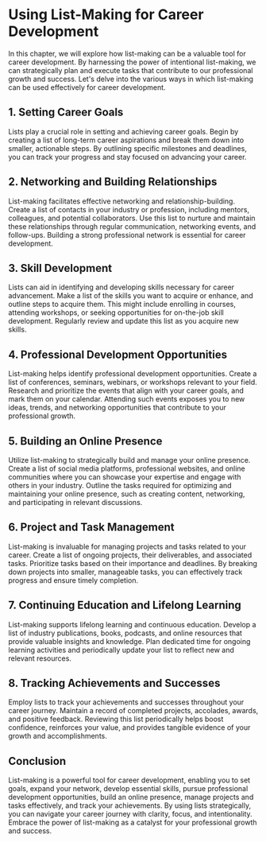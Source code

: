 Using List-Making for Career Development
===================================================

In this chapter, we will explore how list-making can be a valuable tool for career development. By harnessing the power of intentional list-making, we can strategically plan and execute tasks that contribute to our professional growth and success. Let's delve into the various ways in which list-making can be used effectively for career development.

**1. Setting Career Goals**
---------------------------

Lists play a crucial role in setting and achieving career goals. Begin by creating a list of long-term career aspirations and break them down into smaller, actionable steps. By outlining specific milestones and deadlines, you can track your progress and stay focused on advancing your career.

**2. Networking and Building Relationships**
--------------------------------------------

List-making facilitates effective networking and relationship-building. Create a list of contacts in your industry or profession, including mentors, colleagues, and potential collaborators. Use this list to nurture and maintain these relationships through regular communication, networking events, and follow-ups. Building a strong professional network is essential for career development.

**3. Skill Development**
------------------------

Lists can aid in identifying and developing skills necessary for career advancement. Make a list of the skills you want to acquire or enhance, and outline steps to acquire them. This might include enrolling in courses, attending workshops, or seeking opportunities for on-the-job skill development. Regularly review and update this list as you acquire new skills.

**4. Professional Development Opportunities**
---------------------------------------------

List-making helps identify professional development opportunities. Create a list of conferences, seminars, webinars, or workshops relevant to your field. Research and prioritize the events that align with your career goals, and mark them on your calendar. Attending such events exposes you to new ideas, trends, and networking opportunities that contribute to your professional growth.

**5. Building an Online Presence**
----------------------------------

Utilize list-making to strategically build and manage your online presence. Create a list of social media platforms, professional websites, and online communities where you can showcase your expertise and engage with others in your industry. Outline the tasks required for optimizing and maintaining your online presence, such as creating content, networking, and participating in relevant discussions.

**6. Project and Task Management**
----------------------------------

List-making is invaluable for managing projects and tasks related to your career. Create a list of ongoing projects, their deliverables, and associated tasks. Prioritize tasks based on their importance and deadlines. By breaking down projects into smaller, manageable tasks, you can effectively track progress and ensure timely completion.

**7. Continuing Education and Lifelong Learning**
-------------------------------------------------

List-making supports lifelong learning and continuous education. Develop a list of industry publications, books, podcasts, and online resources that provide valuable insights and knowledge. Plan dedicated time for ongoing learning activities and periodically update your list to reflect new and relevant resources.

**8. Tracking Achievements and Successes**
------------------------------------------

Employ lists to track your achievements and successes throughout your career journey. Maintain a record of completed projects, accolades, awards, and positive feedback. Reviewing this list periodically helps boost confidence, reinforces your value, and provides tangible evidence of your growth and accomplishments.

**Conclusion**
--------------

List-making is a powerful tool for career development, enabling you to set goals, expand your network, develop essential skills, pursue professional development opportunities, build an online presence, manage projects and tasks effectively, and track your achievements. By using lists strategically, you can navigate your career journey with clarity, focus, and intentionality. Embrace the power of list-making as a catalyst for your professional growth and success.
